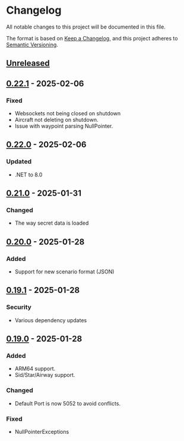# Changelog

All notable changes to this project will be documented in this file.

The format is based on [Keep a Changelog](https://keepachangelog.com/en/1.1.0/),
and this project adheres to [Semantic Versioning](https://semver.org/spec/v2.0.0.html).

## [Unreleased]

## [0.22.1] - 2025-02-06
### Fixed
- Websockets not being closed on shutdown
- Aircraft not deleting on shutdown.
- Issue with waypoint parsing NullPointer.

## [0.22.0] - 2025-02-06
### Updated
- .NET to 8.0

## [0.21.0] - 2025-01-31
### Changed
- The way secret data is loaded

## [0.20.0] - 2025-01-28
### Added
- Support for new scenario format (JSON)

## [0.19.1] - 2025-01-28
### Security
- Various dependency updates

## [0.19.0] - 2025-01-28
### Added
- ARM64 support.
- Sid/Star/Airway support.

### Changed
- Default Port is now 5052 to avoid conflicts.

### Fixed
- NullPointerExceptions

[Unreleased]: https://github.com/Sauna-ATC-Training-Simulator/sauna-api/compare/v0.22.1...master
[0.22.1]: https://github.com/Sauna-ATC-Training-Simulator/sauna-api/compare/v0.22.0...v0.22.1
[0.22.0]: https://github.com/Sauna-ATC-Training-Simulator/sauna-api/compare/v0.21.0...v0.22.0
[0.21.0]: https://github.com/Sauna-ATC-Training-Simulator/sauna-api/compare/v0.20.0...v0.21.0
[0.20.0]: https://github.com/Sauna-ATC-Training-Simulator/sauna-api/compare/v0.19.1...v0.20.0
[0.19.1]: https://github.com/Sauna-ATC-Training-Simulator/sauna-api/compare/v0.19.0...v0.19.1
[0.19.0]: https://github.com/Sauna-ATC-Training-Simulator/sauna-api/compare/v0.18.2...v0.19.0